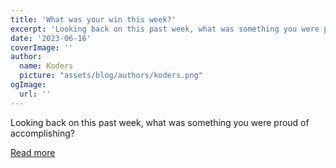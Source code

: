 ```yaml
---
title: 'What was your win this week?'
excerpt: 'Looking back on this past week, what was something you were proud of accomplishing?'
date: '2023-06-16'
coverImage: ''
author:
  name: Koders
  picture: "assets/blog/authors/koders.png"
ogImage:
  url: ''
---
```


Looking back on this past week, what was something you were proud of accomplishing?

[Read more](https://dev.to/devteam/what-was-your-win-this-week-5345)
